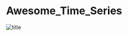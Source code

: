 # Awesome_Time_Series 

![title](https://github.com/uddiptab/Awesome_Time_Series/master/c2cae88a7bf9081d410c301e1dcb5a7a-0.png)
